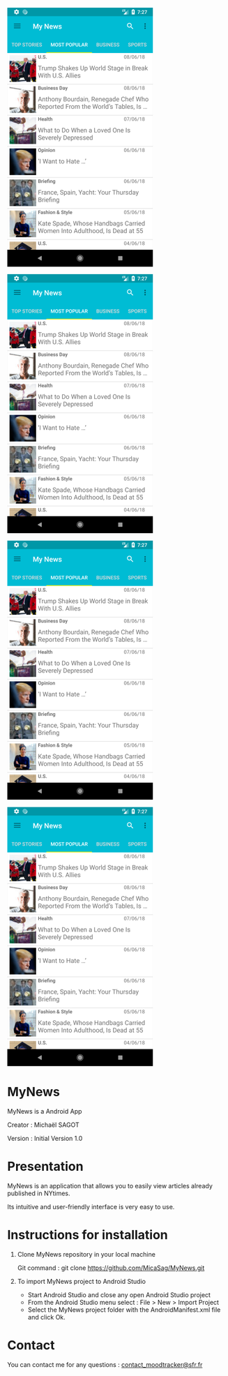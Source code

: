 ![MyNews Img](/app/src/main/res/drawable/top_stories_list.png)

![MyNews Img](/app/src/main/res/drawable/top_stories_list.png)

![MyNews Img](/app/src/main/res/drawable/top_stories_list.png)

![MyNews Img](/app/src/main/res/drawable/top_stories_list.png)

# MyNews

MyNews is a Android App

Creator : Michaël SAGOT 

Version : Initial Version 1.0


# Presentation

MyNews is an application that allows you to easily view articles already published in NYtimes.

Its intuitive and user-friendly interface is very easy to use.
 


# Instructions for installation


1. Clone MyNews repository in your local machine

    Git command : git clone https://github.com/MicaSag/MyNews.git


2. To import MyNews project to Android Studio 

	* Start Android Studio and close any open Android Studio project
	* From the Android Studio menu select : File > New > Import Project
	* Select the MyNews project folder with the AndroidManifest.xml file and click Ok. 



# Contact

You can contact me for any questions : contact_moodtracker@sfr.fr
